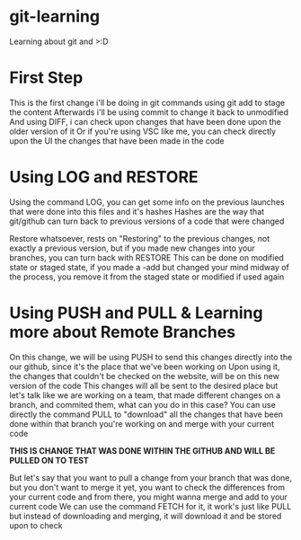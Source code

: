 # git-learning

Learning about git and >:D

# First Step

This is the first change i'll be doing in git commands using git add to stage the content
Afterwards i'll be using commit to change it back to unmodified
And using DIFF, i can check upon changes that have been done upon the older version of it
Or if you're using VSC like me, you can check directly upon the UI the changes that have been made in the code

# Using LOG and RESTORE

Using the command LOG, you can get some info on the previous launches that were done into this files and it's hashes
Hashes are the way that git/github can turn back to previous versions of a code that were changed

Restore whatsoever, rests on "Restoring" to the previous changes, not exactly a previous version, but if you made new changes into your branches, you can turn back with RESTORE
This can be done on modified state or staged state, if you made a -add but changed your mind midway of the process, you remove it from the staged state or modified if used again

# Using PUSH and PULL & Learning more about Remote Branches

On this change, we will be using PUSH to send this changes directly into the our github, since it's the place that we've been working on
Upon using it, the changes that couldn't be checked on the website, will be on this new version of the code
This changes will all be sent to the desired place but let's talk like we are working on a team, that made different changes on a branch, and commited them, what can you do in this case?
You can use directly the command PULL to "download" all the changes that have been done within that branch you're working on and merge with your current code

**THIS IS CHANGE THAT WAS DONE WITHIN THE GITHUB AND WILL BE PULLED ON TO TEST**

But let's say that you want to pull a change from your branch that was done, but you don't want to merge it yet, you want to check the differences from your current code and from there, you might wanna merge and add to your current code
We can use the command FETCH for it, it work's just like PULL but instead of downloading and merging, it will download it and be stored upon to check
